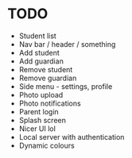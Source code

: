 # TODO

- Student list
- Nav bar / header / something
- Add student
- Add guardian
- Remove student
- Remove guardian
- Side menu - settings, profile
- Photo upload
- Photo notifications
- Parent login
- Splash screen
- Nicer UI lol
- Local server with authentication
- Dynamic colours
